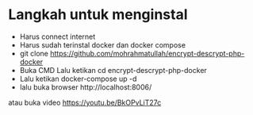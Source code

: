 # Langkah untuk menginstal
- Harus connect internet
- Harus sudah terinstal docker dan docker compose
- git clone https://github.com/mohrahmatullah/encrypt-descrypt-php-docker
- Buka CMD Lalu ketikan cd 
encrypt-descrypt-php-docker
- Lalu ketikan docker-compose up -d
- lalu buka browser http://localhost:8006/

atau buka video
https://youtu.be/BkOPvLiT27c
